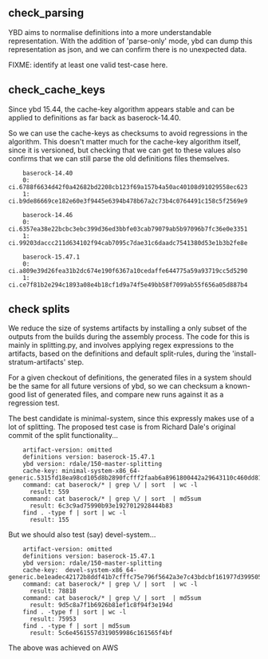 check_parsing
-------------
YBD aims to normalise definitions into a more understandable representation.
With the addition of 'parse-only' mode, ybd can dump this representation as
json, and we can confirm there is no unexpected data.

FIXME: identify at least one valid test-case here.

check_cache_keys
----------------
Since ybd 15.44, the cache-key algorithm appears stable and can be
applied to definitions as far back as baserock-14.40.

So we can use the cache-keys as checksums to avoid regressions in the
algorithm. This doesn't matter much for the cache-key algorithm itself,
since it is versioned, but checking that we can get to these values also
confirms that we can still parse the old definitions files themselves.

```
    baserock-14.40
    0: ci.6788f6634d42f0a42682bd2208cb123f69a157b4a50ac40108d91029558ec623
    1: ci.b9de86669ce182e60e3f9445e6394b478b67a2c73b4c0764491c158c5f2569e9

    baserock-14.46
    0: ci.6357ea38e22bcbc3ebc399d36ed3bbfe03cab79079ab5b97096b7fc36e0e3351
    1: ci.99203daccc211d634102f94cab7095c7dae31c6daadc7541380d53e1b3b2fe8e

    baserock-15.47.1
    0: ci.a809e39d26fea31b2dc674e190f6367a10cedaffe644775a59a93719cc5d5290
    1: ci.ce7f81b2e294c1893a08e4b18cf1d9a74f5e49bb58f7099ab55f656a05d887b4
```

check splits
------------
We reduce the size of systems artifacts by installing a only subset of the
outputs from the builds during the assembly process. The code for this
is mainly in splitting.py, and involves applying regex expressions to the
artifacts, based on the definitions and default split-rules, during the
'install-stratum-artifacts' step.

For a given checkout of definitions, the generated files in a system should
be the same for all future versions of ybd, so we can checksum a known-good
list of generated files, and compare new runs against it as a regression test.

The best candidate is minimal-system, since this expressly makes use of a lot
of splitting. The proposed test case is from Richard Dale's original commit
of the split functionality...

```
    artifact-version: omitted
    definitions version: baserock-15.47.1
    ybd version: rdale/150-master-splitting
    cache-key: minimal-system-x86_64-generic.5315fd18ea98cd105d8b2890fcfff2faab6a8961800442a29643110c460dd810
    command: cat baserock/* | grep \/ | sort  | wc -l
      result: 559
    command: cat baserock/* | grep \/ | sort  | md5sum
      result: 6c3c9ad75990b93e1927012928444b83
    find . -type f | sort | wc -l
      result: 155
```

But we should also test (say) devel-system...

```
    artifact-version: omitted
    definitions version: baserock-15.47.1
    ybd version: rdale/150-master-splitting
    cache-key:  devel-system-x86_64-generic.be1eadec42172b8ddf41b7cfffc75e796f5642a3e7c43bdcbf161977d3995050
    command: cat baserock/* | grep \/ | sort  | wc -l
      result: 78818
    command: cat baserock/* | grep \/ | sort  | md5sum
      result: 9d5c8a7f1b6926b81ef1c8f94f3e194d
    find . -type f | sort | wc -l
      result: 75953
    find . -type f | sort | md5sum
      result: 5c6e4561557d319059986c161565f4bf

```

The above was achieved on AWS